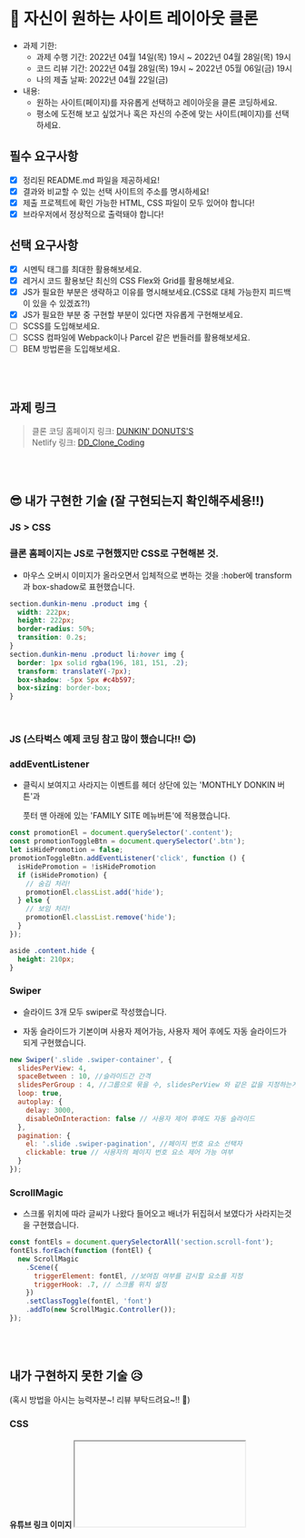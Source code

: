 # 📌 자신이 원하는 사이트 레이아웃 클론

- 과제 기한:
  - 과제 수행 기간: 2022년 04월 14일(목) 19시 ~ 2022년 04월 28일(목) 19시
  - 코드 리뷰 기간: 2022년 04월 28일(목) 19시 ~ 2022년 05월 06일(금) 19시
  - 나의 제출 날짜: 2022년 04월 22일(금)
- 내용:
  - 원하는 사이트(페이지)를 자유롭게 선택하고 레이아웃을 클론 코딩하세요.
  - 평소에 도전해 보고 싶었거나 혹은 자신의 수준에 맞는 사이트(페이지)를 선택하세요.

## 필수 요구사항

- [x] 정리된 README.md 파일을 제공하세요!
- [x] 결과와 비교할 수 있는 선택 사이트의 주소를 명시하세요!
- [x] 제출 프로젝트에 확인 가능한 HTML, CSS 파일이 모두 있어야 합니다!
- [x] 브라우저에서 정상적으로 출력돼야 합니다!

## 선택 요구사항

- [x] 시멘틱 태그를 최대한 활용해보세요.
- [x] 레거시 코드 활용보단 최신의 CSS Flex와 Grid를 활용해보세요.
- [x] JS가 필요한 부분은 생략하고 이유를 명시해보세요.(CSS로 대체 가능한지 피드백이 있을 수 있겠죠?!)
- [x] JS가 필요한 부분 중 구현할 부분이 있다면 자유롭게 구현해보세요.
- [ ] SCSS를 도입해보세요.
- [ ] SCSS 컴파일에 Webpack이나 Parcel 같은 번들러를 활용해보세요.
- [ ] BEM 방법론을 도입해보세요.

<br />  
<br />
  
## 과제 링크

> 클론 코딩 홈페이지 링크: [DUNKIN' DONUTS'S](https://www.dunkindonuts.co.kr/)  
> Netlify 링크: [DD_Clone_Coding](https://unrivaled-biscochitos-d549f8.netlify.app)

<br />  
<br />
  
## 😎 내가 구현한 기술 (잘 구현되는지 확인해주세용!!)

### JS > CSS 
### 클론 홈페이지는 JS로 구현했지만 CSS로 구현해본 것.  
- 마우스 오버시 이미지가 올라오면서 입체적으로 변하는 것을 :hober에 transform과 box-shadow로 표현했습니다.
```css
section.dunkin-menu .product img {
  width: 222px;
  height: 222px;
  border-radius: 50%;
  transition: 0.2s;
}
section.dunkin-menu .product li:hover img {
  border: 1px solid rgba(196, 181, 151, .2);
  transform: translateY(-7px);
  box-shadow: -5px 5px #c4b597;
  box-sizing: border-box;
}
```

<br>

### JS (스타벅스 예제 코딩 참고 많이 했습니다!! 😊)
### addEventListener 
- 클릭시 보여지고 사라지는 이벤트를 헤더 상단에 있는 'MONTHLY DONKIN 버튼'과  
  
  풋터 맨 아래에 있는 'FAMILY SITE 메뉴버튼'에 적용했습니다.
```javascript
const promotionEl = document.querySelector('.content');
const promotionToggleBtn = document.querySelector('.btn');
let isHidePromotion = false;
promotionToggleBtn.addEventListener('click', function () {
  isHidePromotion = !isHidePromotion
  if (isHidePromotion) {
    // 숨김 처리!
    promotionEl.classList.add('hide');
  } else {
    // 보임 처리!
    promotionEl.classList.remove('hide');
  }
});
```
```css
aside .content.hide {
  height: 210px;
}
```

### Swiper
- 슬라이드 3개 모두 swiper로 작성했습니다. 

- 자동 슬라이드가 기본이며 사용자 제어가능, 사용자 제어 후에도 자동 슬라이드가 되게 구현했습니다. 
```javascript
new Swiper('.slide .swiper-container', {
  slidesPerView: 4,
  spaceBetween : 10, //슬라이드간 간격
  slidesPerGroup : 4, //그룹으로 묶을 수, slidesPerView 와 같은 값을 지정하는게 좋음
  loop: true,
  autoplay: {
    delay: 3000,
    disableOnInteraction: false // 사용자 제어 후에도 자동 슬라이드
  },
  pagination: {
    el: '.slide .swiper-pagination', //페이지 번호 요소 선택자
    clickable: true // 사용자의 페이지 번호 요소 제어 가능 여부
  }
});
```

### ScrollMagic
- 스크롤 위치에 따라 글씨가 나왔다 들어오고 배너가 뒤집혀서 보였다가 사라지는것을 구현했습니다.
```javascript
const fontEls = document.querySelectorAll('section.scroll-font');
fontEls.forEach(function (fontEl) {
  new ScrollMagic
    .Scene({
      triggerElement: fontEl, //보여짐 여부를 감시할 요소를 지정
      triggerHook: .7, // 스크롤 위치 설정
    })
    .setClassToggle(fontEl, 'font')
    .addTo(new ScrollMagic.Controller());
});
```

<br />  
<br />
  
## 내가 구현하지 못한 기술 😥 
(혹시 방법을 아시는 능력자분~! 리뷰 부탁드려요~!! 🥰)

### CSS
#### 유튜브 링크 이미지 <iframe>
  
- <iframe>으로 유튜브 링크는 했지만 width와 height만 설정되고  
  
  던킨 홈페이지 처럼 모서리를 둥글게 하거나 유튜브 하단에 있는 상태바가 나오게 하는법을 못찾아서 구현을 못했습니다.
  
### JS
#### 마우스오버시 이미지가 슬라이드되는 기술
  
- 던킨 홈페이지 하단에 위치한 마지막 슬라이드는 
  
    마우스오버시에 마우스를 따라가면서 이미지가 슬라이드 되는데 구현 방법을 못찾아서 swipe로 대신 하였습니다.

<br />  
<br />
  
## 과제를 마치며...
스스로 처음부터 끝까지 만든 첫번째 홈페이지라 정말 뿌듯했습니다.   

내가 입력한 줄이 화면으로 뿅! 나올때 재미를 많이 느꼈습니다.   
  
노래 들으면서 코딩하면 힐링되는 기분이더라고요. 🤭  

시간도 많이 걸리고 허술한 부분도 많은 과제지만   
  
언젠가 강사님처럼 하게 되는 날을 꿈꾸며 열심히 공부해보겠습니다~!
  
(+) 과제보다 과제 제출이 더 힘들었네요 😓 git공부 더 열심히 해야겠습니다..!